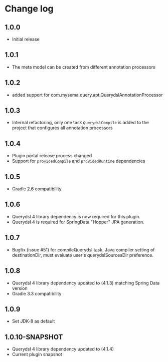 # Change log

## 1.0.0
* Initial release

## 1.0.1
* The meta model can be created from different annotation processors

## 1.0.2
* added support for com.mysema.query.apt.QuerydslAnnotationProcessor

## 1.0.3
* Internal refactoring, only one task `QuerydslCompile` is added to the project that configures all annotation processors

## 1.0.4
* Plugin portal release process changed
* Support for `providedCompile` and `providedRuntime` dependencies

## 1.0.5
* Gradle 2.6 compatibility

## 1.0.6
* Querydsl 4 library dependency is now required for this plugin.
* Querydsl 4 is required for SpringData "Hopper" JPA generation.

## 1.0.7
* Bugfix (issue #51) for compileQuerydsl task, Java compiler setting of destinationDir, must evaluate user's querydslSourcesDir preference.

## 1.0.8
* Querydsl 4 library dependency updated to (4.1.3) matching Spring Data version
* Gradle 3.3 compatibility

## 1.0.9
* Set JDK-8 as default

## 1.0.10-SNAPSHOT
* Querydsl 4 library dependency updated to (4.1.4)
* Current plugin snapshot
